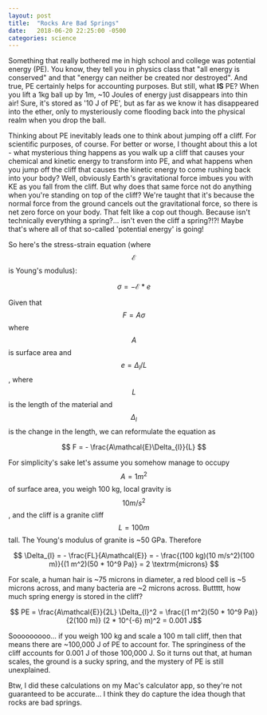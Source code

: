 ```yaml
---
layout: post
title:  "Rocks Are Bad Springs"
date:   2018-06-20 22:25:00 -0500
categories: science
---
```


Something that really bothered me in high school and college was potential energy (PE). You know, they tell you in physics class that "all energy is conserved" and that "energy can neither be created nor destroyed". And true, PE certainly helps for accounting purposes. But still, what **IS** PE? When you lift a 1kg ball up by 1m, ~10 Joules of energy just disappears into thin air! Sure, it's stored as '10 J of PE', but as far as we know it has disappeared into the ether, only to mysteriously come flooding back into the physical realm when you drop the ball.

Thinking about PE inevitably leads one to think about jumping off a cliff. For scientific purposes, of course. For better or worse, I thought about this a lot - what mysterious thing happens as you walk up a cliff that causes your chemical and kinetic energy to transform into PE, and what happens when you jump off the cliff that causes the kinetic energy to come rushing back into your body? Well, obviously Earth's gravitational force imbues you with KE as you fall from the cliff. But why does that same force not do anything when you're standing on top of the cliff? We're taught that it's because the normal force from the ground cancels out the gravitational force, so there is net zero force on your body. That felt like a cop out though. Because isn't technically everything a spring?... isn't even the cliff a spring?!?! Maybe that's where all of that so-called 'potential energy' is going!

So here's the stress-strain equation (where $$\mathcal{E}$$ is Young's modulus):

$$ \sigma = - \mathcal{E} * e $$

Given that $$ F = A\sigma $$ where $$A$$ is surface area and $$e = \Delta_{l}/L$$, where $$L$$ is the length of the material and $$\Delta_l$$ is the change in the length, we can reformulate the equation as

$$ F = - \frac{A\mathcal{E}\Delta_{l}}{L} $$

For simplicity's sake let's assume you somehow manage to occupy $$A = 1 m^2$$ of surface area, you weigh 100 kg, local gravity is $$10 m/s^2$$, and the cliff is a granite cliff $$ L = 100 m $$ tall. The Young's modulus of granite is ~50 GPa. Therefore

$$ \Delta_{l} = - \frac{FL}{A\mathcal{E}} = - \frac{(100 kg)(10 m/s^2)(100 m)}{(1 m^2)(50 * 10^9 Pa)} = 2 \textrm{microns} $$

For scale, a human hair is ~75 microns in diameter, a red blood cell is ~5 microns across, and many bacteria are ~2 microns across. Buttttt, how much spring energy is stored in the cliff?

$$ PE = \frac{A\mathcal{E}}{2L} \Delta_{l}^2 = \frac{(1 m^2)(50 * 10^9 Pa)}{2(100 m)} (2 * 10^{-6} m)^2 = 0.001 J$$

Sooooooooo... if you weigh 100 kg and scale a 100 m tall cliff, then that means there are ~100,000 J of PE to account for. The springiness of the cliff accounts for 0.001 J of those 100,000 J. So it turns out that, at human scales, the ground is a sucky spring, and the mystery of PE is still unexplained.

Btw, I did these calculations on my Mac's calculator app, so they're not guaranteed to be accurate... I think they do capture the idea though that rocks are bad springs.